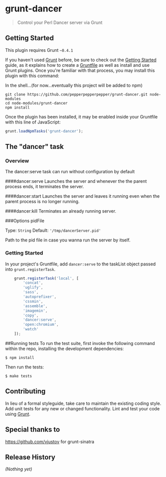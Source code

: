 # grunt-dancer

> Control your Perl Dancer server via Grunt

## Getting Started
This plugin requires Grunt `~0.4.1` 

If you haven't used [Grunt](http://gruntjs.com/) before, be sure to check out the [Getting Started](http://gruntjs.com/getting-started) guide, as it explains how to create a [Gruntfile](http://gruntjs.com/sample-gruntfile) as well as install and use Grunt plugins. Once you're familiar with that process, you may install this plugin with this command:

<!--npm install grunt-dancer --save-dev -->
In the shell...(for now...eventually this project will be added to npm)
```shell
git clone https://github.com/pepperpepperpepper/grunt-dancer.git node-modules
cd node-modules/grunt-dancer
npm install
```

Once the plugin has been installed, it may be enabled inside your Gruntfile with this line of JavaScript:

```js
grunt.loadNpmTasks('grunt-dancer');
```

## The "dancer" task

### Overview
The dancer:serve task can run without configuration by default

####dancer:serve
Launches the server and whenever the the parent process ends, it terminates the server.

####dancer:start
Launches the server and leaves it running even when the parent process is no longer running.

####dancer:kill
Terminates an already running server.

###Options
pidFile

Type: `String`
Default: `'/tmp/dancerServer.pid'`

Path to the pid file in case you wanna run the server by itself.

### Getting Started
In your project's Gruntfile, add `dancer:serve` to the taskList object passed into `grunt.registerTask`.

```js
	grunt.registerTask('local', [
		'concat',
		'uglify',
		'sass',
		'autoprefixer',
		'cssmin',
		'assemble',
		'imagemin',
		'copy',
		'dancer:serve',
		'open:chromium',
		'watch'
	]);
```

##Running tests
To run the test suite, first invoke the following command within the repo, installing the development dependencies:
```shell
$ npm install
```
Then run the tests:
```shell
$ make tests
```

## Contributing
In lieu of a formal styleguide, take care to maintain the existing coding style. Add unit tests for any new or changed functionality. Lint and test your code using [Grunt](http://gruntjs.com/).

## Special thanks to 
https://github.com/vjustov for grunt-sinatra
## Release History
_(Nothing yet)_
